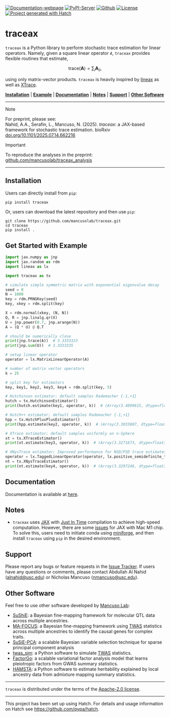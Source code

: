 [![Documentation-webpage](https://img.shields.io/badge/Docs-Available-brightgreen)](https://mancusolab.github.io/traceax/)
[![PyPI-Server](https://img.shields.io/pypi/v/traceax.svg)](https://pypi.org/project/traceax/)
[![Github](https://img.shields.io/github/stars/mancusolab/traceax?style=social)](https://github.com/mancusolab/traceax)
[![License](https://img.shields.io/badge/License-MIT-yellow.svg)](https://opensource.org/licenses/MIT)
[![Project generated with Hatch](https://img.shields.io/badge/%F0%9F%A5%9A-Hatch-4051b5.svg)](https://github.com/pypa/hatch)

# traceax
``traceax`` is a Python library to perform stochastic trace estimation for linear operators. Namely,
given a square linear operator <i>`A`</i>, ``traceax`` provides flexible routines that estimate,

$$\text{trace}(\mathbf{A}) = \sum_i \mathbf{A}_{ii},$$

using only matrix-vector products. ``traceax`` is heavily inspired by
[lineax](https://github.com/patrick-kidger/lineax) as well as
[XTrace](https://github.com/eepperly/XTrace).

  [**Installation**](#installation)
  | [**Example**](#get-started-with-example)
  | [**Documentation**](#documentation)
  | [**Notes**](#notes)
  | [**Support**](#support)
  | [**Other Software**](#other-software)

------------------

> [!NOTE]
> For preprint, please see: <br/>
> Nahid, A.A., Serafin, L., Mancuso, N. (2025). <i>traceax</i>: a JAX-based framework for stochastic trace estimation. bioRxiv 
> [doi.org/10.1101/2025.07.14.662216](https://doi.org/10.1101/2025.07.14.662216)

> [!IMPORTANT]
> To reproduce the analyses in the preprint: <br/>
> [github.com/mancusolab/traceax_analysis](https://github.com/mancusolab/traceax_analysis)

------------------

## Installation

Users can directly install from `pip`:

``` bash
pip install traceax
```

Or, users can download the latest repository and then use `pip`:

```
git clone https://github.com/mancusolab/traceax.git
cd traceax
pip install .
```

## Get Started with Example

```python
import jax.numpy as jnp
import jax.random as rdm
import lineax as lx

import traceax as tx

# simulate simple symmetric matrix with exponential eigenvalue decay
seed = 0
N = 1000
key = rdm.PRNGKey(seed)
key, xkey = rdm.split(key)

X = rdm.normal(xkey, (N, N))
Q, R = jnp.linalg.qr(X)
U = jnp.power(0.7, jnp.arange(N))
A = (Q * U) @ Q.T

# should be numerically close
print(jnp.trace(A))  # 3.3333323
print(jnp.sum(U))  # 3.3333335

# setup linear operator
operator = lx.MatrixLinearOperator(A)

# number of matrix vector operators
k = 25

# split key for estimators
key, key1, key2, key3, key4 = rdm.split(key, 5)

# Hutchinson estimator; default samples Rademacher {-1,+1}
hutch = tx.HutchinsonEstimator()
print(hutch.estimate(key1, operator, k))  # (Array(3.4099615, dtype=float32), {})

# Hutch++ estimator; default samples Rademacher {-1,+1}
hpp = tx.HutchPlusPlusEstimator()
print(hpp.estimate(key2, operator, k))  # (Array(3.3033807, dtype=float32), {})

# XTrace estimator; default samples uniformly on n-Sphere
xt = tx.XTraceEstimator()
print(xt.estimate(key3, operator, k))  # (Array(3.3271673, dtype=float32), {'std.err': Array(0.01717775, dtype=float32)})

# XNysTrace estimator; Improved performance for NSD/PSD trace estimates
operator = lx.TaggedLinearOperator(operator, lx.positive_semidefinite_tag)
nt = tx.XNysTraceEstimator()
print(nt.estimate(key4, operator, k))  # (Array(3.3297246, dtype=float32), {'std.err': Array(0.00042093, dtype=float32)})
```

## Documentation
Documentation is available at [here](https://mancusolab.github.io/traceax/).

## Notes

-   `traceax` uses [JAX](https://github.com/google/jax) with [Just In
    Time](https://jax.readthedocs.io/en/latest/jax-101/02-jitting.html)
    compilation to achieve high-speed computation. However, there are
    some [issues](https://github.com/google/jax/issues/5501) for JAX
    with Mac M1 chip. To solve this, users need to initiate conda using
    [miniforge](https://github.com/conda-forge/miniforge), and then
    install `traceax` using `pip` in the desired environment.


## Support

Please report any bugs or feature requests in the [Issue
Tracker](https://github.com/mancusolab/traceax/issues). If users have
any questions or comments, please contact Abdullah Al Nahid (<alnahid@usc.edu>) or
Nicholas Mancuso (<nmancuso@usc.edu>).

## Other Software

Feel free to use other software developed by [Mancuso
Lab](https://www.mancusolab.com/):

-   [SuShiE](https://github.com/mancusolab/sushie): a Bayesian
    fine-mapping framework for molecular QTL data across multiple
    ancestries.
-   [MA-FOCUS](https://github.com/mancusolab/ma-focus): a Bayesian
    fine-mapping framework using
    [TWAS](https://www.nature.com/articles/ng.3506) statistics across
    multiple ancestries to identify the causal genes for complex traits.
-   [SuSiE-PCA](https://github.com/mancusolab/susiepca): a scalable
    Bayesian variable selection technique for sparse principal component
    analysis
-   [twas_sim](https://github.com/mancusolab/twas_sim): a Python
    software to simulate [TWAS](https://www.nature.com/articles/ng.3506)
    statistics.
-   [FactorGo](https://github.com/mancusolab/factorgo): a scalable
    variational factor analysis model that learns pleiotropic factors
    from GWAS summary statistics.
-   [HAMSTA](https://github.com/tszfungc/hamsta): a Python software to
    estimate heritability explained by local ancestry data from
    admixture mapping summary statistics.

------------------------------------------------------------------------

``traceax`` is distributed under the terms of the
[Apache-2.0 license](https://spdx.org/licenses/Apache-2.0.html).


------------------------------------------------------------------------

This project has been set up using Hatch. For details and usage
information on Hatch see <https://github.com/pypa/hatch>.
